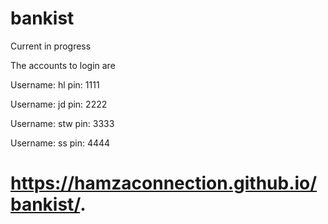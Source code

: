 # bankist

Current in progress 

The accounts to login are

  Username: hl
  pin: 1111
  
  Username: jd
  pin: 2222

  Username: stw
  pin: 3333
  
  Username: ss
  pin: 4444
  
# https://hamzaconnection.github.io/bankist/.
